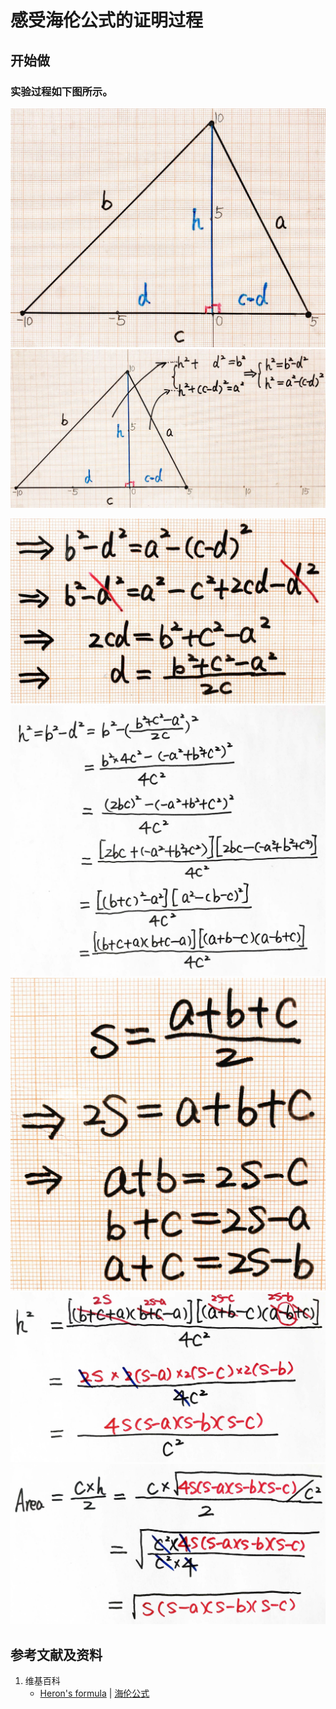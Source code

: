 # 感受海伦公式的证明过程

## 开始做

### 实验过程如下图所示。

![](/images/欧几里得几何/计算出图形的面积/感受海伦公式的证明过程/1a1.jpg)
![](/images/欧几里得几何/计算出图形的面积/感受海伦公式的证明过程/1a2.jpg)

![](/images/欧几里得几何/计算出图形的面积/感受海伦公式的证明过程/2a1.jpg)
![](/images/欧几里得几何/计算出图形的面积/感受海伦公式的证明过程/2a2.jpg)
![](/images/欧几里得几何/计算出图形的面积/感受海伦公式的证明过程/2a3.jpg)
![](/images/欧几里得几何/计算出图形的面积/感受海伦公式的证明过程/2a4.jpg)
![](/images/欧几里得几何/计算出图形的面积/感受海伦公式的证明过程/2a5.jpg)

## 参考文献及资料

1. 维基百科
	- [Heron's formula](https://en.wikipedia.org/wiki/Heron%27s_formula) |  [海伦公式](https://zh.wikipedia.org/wiki/%E6%B5%B7%E4%BC%A6%E5%85%AC%E5%BC%8F) 

